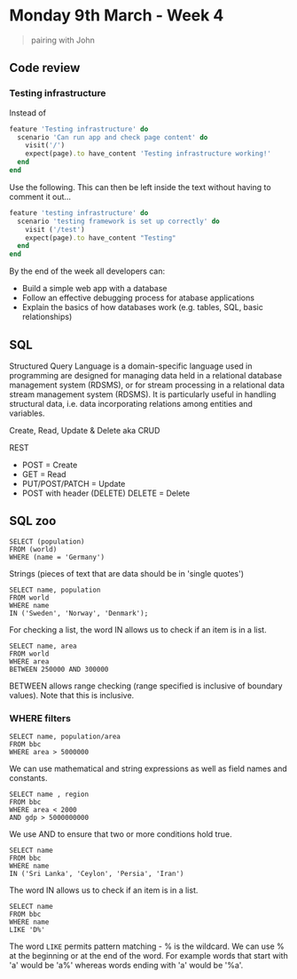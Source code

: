 # Monday 9th March - Week 4

> pairing with John

## Code review

### Testing infrastructure 

Instead of 

```ruby 
feature 'Testing infrastructure' do
  scenario 'Can run app and check page content' do
    visit('/')
    expect(page).to have_content 'Testing infrastructure working!'
  end
end
```

Use the following. This can then be left inside the text without having to comment it out...


```ruby
feature 'testing infrastructure' do
  scenario 'testing framework is set up correctly' do
    visit ('/test')
    expect(page).to have_content "Testing"
  end
end
```

By the end of the week all developers can: 

- Build a simple web app with a database
- Follow an effective debugging process for atabase applications
- Explain the basics of how databases work (e.g. tables, SQL, basic relationships)

## SQL 
Structured Query Language is a domain-specific language used in programming are designed for managing data held in a relational database management system (RDSMS), or for stream processing in a relational data stream management system (RDSMS). It is particularly useful in handling structural data, i.e. data incorporating relations among entities and variables. 

Create, Read, Update & Delete aka CRUD

REST 

- POST = Create
- GET = Read 
- PUT/POST/PATCH = Update
- POST with header (DELETE) DELETE = Delete 

## SQL zoo 
```
SELECT (population)
FROM (world)
WHERE (name = 'Germany') 
```
Strings (pieces of text that are data should be in 'single quotes') 
```
SELECT name, population 
FROM world
WHERE name 
IN ('Sweden', 'Norway', 'Denmark');
```
For checking a list, the word IN allows us to check if an item is in a list. 
```
SELECT name, area 
FROM world
WHERE area 
BETWEEN 250000 AND 300000
```
BETWEEN allows range checking (range specified is inclusive of boundary values). Note that this is inclusive. 

### WHERE filters
```
SELECT name, population/area 
FROM bbc
WHERE area > 5000000
```
We can use mathematical and string expressions as well as field names and constants. 
```
SELECT name , region
FROM bbc
WHERE area < 2000
AND gdp > 5000000000
```
We use AND to ensure that two or more conditions hold true. 
```
SELECT name 
FROM bbc
WHERE name 
IN ('Sri Lanka', 'Ceylon', 'Persia', 'Iran')
```
The word IN allows us to check if an item is in a list.
```
SELECT name 
FROM bbc
WHERE name 
LIKE 'D%'
```
The word ```LIKE``` permits pattern matching - % is the wildcard.
We can use % at the beginning or at the end of the word. For example words that start with 'a' would be 'a%' whereas words ending with 'a' would be '%a'.


